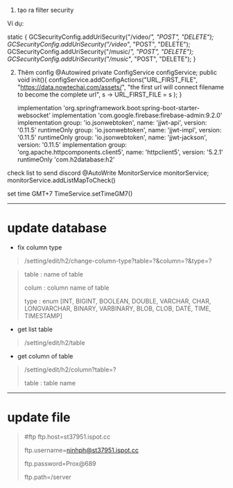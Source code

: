 1. tạo ra filter security

Ví dụ: 
   
static {
       GCSecurityConfig.addUriSecurity("/video/*", "POST", "DELETE");
       GCSecurityConfig.addUriSecurity("/video*", "POST", "DELETE");
       GCSecurityConfig.addUriSecurity("/music/*", "POST", "DELETE");
       GCSecurityConfig.addUriSecurity("/music*", "POST", "DELETE");
    }

2. Thêm config
@Autowired
private ConfigService configService;
public void init(){
    configService.addConfigActions("URL_FIRST_FILE",
        "https://data.nowtechai.com/assets/",
        "the first url will connect filename to become the complete url",
        s -> URL_FIRST_FILE = s
    );
}

    implementation 'org.springframework.boot:spring-boot-starter-websocket'
    implementation 'com.google.firebase:firebase-admin:9.2.0'
    implementation group: 'io.jsonwebtoken', name: 'jjwt-api', version: '0.11.5'
    runtimeOnly group: 'io.jsonwebtoken', name: 'jjwt-impl', version: '0.11.5'
    runtimeOnly group: 'io.jsonwebtoken', name: 'jjwt-jackson', version: '0.11.5'
    implementation group: 'org.apache.httpcomponents.client5', name: 'httpclient5', version: '5.2.1'
    runtimeOnly 'com.h2database:h2'


check list to send discord
@AutoWrite
MonitorService monitorService;
monitorService.addListMapToCheck()

set time GMT+7
TimeService.setTimeGM7()

---
# update database
+ fix column type
> /setting/edit/h2/change-column-type?table=?&column=?&type=?

> table : name of table
> 
> colum :  column name of table
> 
> type : enum [INT, BIGINT, BOOLEAN, DOUBLE, VARCHAR, CHAR, LONGVARCHAR, BINARY, VARBINARY, BLOB, CLOB, DATE, TIME, TIMESTAMP]

+ get list table

> /setting/edit/h2/table

+ get column of table

> /setting/edit/h2/column?table=?
> 
> table : table name

---
# update file

> #ftp
>ftp.host=st37951.ispot.cc
> 
>ftp.username=ninhph@st37951.ispot.cc
> 
>ftp.password=Prox@689
> 
>ftp.path=/server

